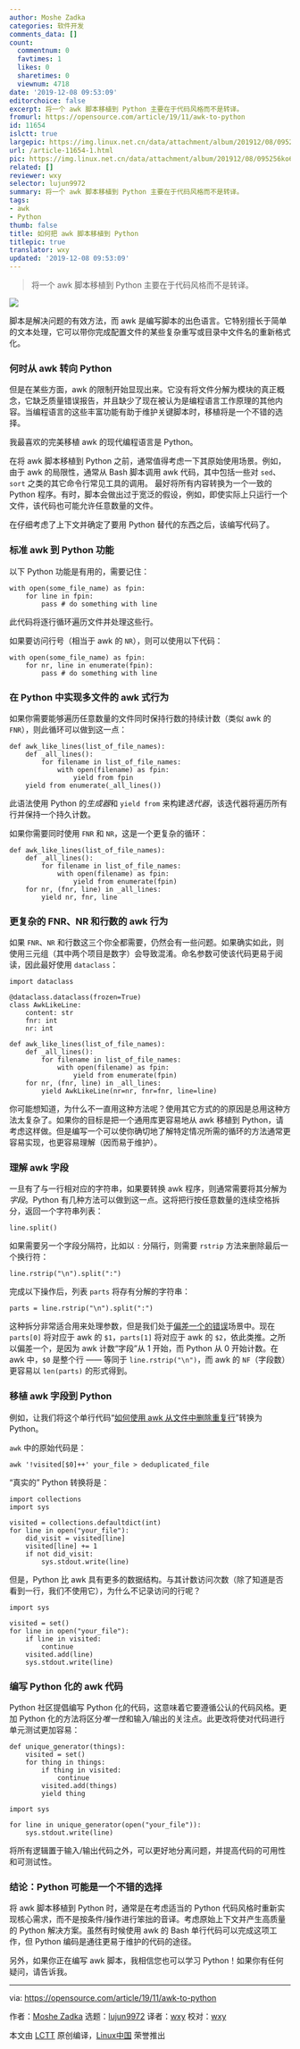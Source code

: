 ```yaml
---
author: Moshe Zadka
categories: 软件开发
comments_data: []
count:
  commentnum: 0
  favtimes: 1
  likes: 0
  sharetimes: 0
  viewnum: 4718
date: '2019-12-08 09:53:09'
editorchoice: false
excerpt: 将一个 awk 脚本移植到 Python 主要在于代码风格而不是转译。
fromurl: https://opensource.com/article/19/11/awk-to-python
id: 11654
islctt: true
largepic: https://img.linux.net.cn/data/attachment/album/201912/08/095256ko6xdfwooe8zctfz.jpg
url: /article-11654-1.html
pic: https://img.linux.net.cn/data/attachment/album/201912/08/095256ko6xdfwooe8zctfz.jpg.thumb.jpg
related: []
reviewer: wxy
selector: lujun9972
summary: 将一个 awk 脚本移植到 Python 主要在于代码风格而不是转译。
tags:
- awk
- Python
thumb: false
title: 如何把 awk 脚本移植到 Python
titlepic: true
translator: wxy
updated: '2019-12-08 09:53:09'
---
```



> 
> 将一个 awk 脚本移植到 Python 主要在于代码风格而不是转译。
> 
> 
> 


![](/data/attachment/album/201912/08/095256ko6xdfwooe8zctfz.jpg)


脚本是解决问题的有效方法，而 awk 是编写脚本的出色语言。它特别擅长于简单的文本处理，它可以带你完成配置文件的某些复杂重写或目录中文件名的重新格式化。


### 何时从 awk 转向 Python


但是在某些方面，awk 的限制开始显现出来。它没有将文件分解为模块的真正概念，它缺乏质量错误报告，并且缺少了现在被认为是编程语言工作原理的其他内容。当编程语言的这些丰富功能有助于维护关键脚本时，移植将是一个不错的选择。


我最喜欢的完美移植 awk 的现代编程语言是 Python。


在将 awk 脚本移植到 Python 之前，通常值得考虑一下其原始使用场景。例如，由于 awk 的局限性，通常从 Bash 脚本调用 awk 代码，其中包括一些对 `sed`、`sort` 之类的其它命令行常见工具的调用。 最好将所有内容转换为一个一致的 Python 程序。有时，脚本会做出过于宽泛的假设，例如，即使实际上只运行一个文件，该代码也可能允许任意数量的文件。


在仔细考虑了上下文并确定了要用 Python 替代的东西之后，该编写代码了。


### 标准 awk 到 Python 功能


以下 Python 功能是有用的，需要记住：



```
with open(some_file_name) as fpin:
    for line in fpin:
        pass # do something with line
```

此代码将逐行循环遍历文件并处理这些行。


如果要访问行号（相当于 awk 的 `NR`），则可以使用以下代码：



```
with open(some_file_name) as fpin:
    for nr, line in enumerate(fpin):
        pass # do something with line
```

### 在 Python 中实现多文件的 awk 式行为


如果你需要能够遍历任意数量的文件同时保持行数的持续计数（类似 awk 的 `FNR`），则此循环可以做到这一点：



```
def awk_like_lines(list_of_file_names):
    def _all_lines():
        for filename in list_of_file_names:
            with open(filename) as fpin:
                yield from fpin
    yield from enumerate(_all_lines())
```

此语法使用 Python 的*生成器*和 `yield from` 来构建*迭代器*，该迭代器将遍历所有行并保持一个持久计数。


如果你需要同时使用 `FNR` 和 `NR`，这是一个更复杂的循环：



```
def awk_like_lines(list_of_file_names):
    def _all_lines():
        for filename in list_of_file_names:
            with open(filename) as fpin:
                yield from enumerate(fpin)
    for nr, (fnr, line) in _all_lines:
        yield nr, fnr, line
```

### 更复杂的 FNR、NR 和行数的 awk 行为


如果 `FNR`、`NR` 和行数这三个你全都需要，仍然会有一些问题。如果确实如此，则使用三元组（其中两个项目是数字）会导致混淆。命名参数可使该代码更易于阅读，因此最好使用 `dataclass`：



```
import dataclass

@dataclass.dataclass(frozen=True)
class AwkLikeLine:
    content: str
    fnr: int
    nr: int

def awk_like_lines(list_of_file_names):
    def _all_lines():
        for filename in list_of_file_names:
            with open(filename) as fpin:
                yield from enumerate(fpin)
    for nr, (fnr, line) in _all_lines:
        yield AwkLikeLine(nr=nr, fnr=fnr, line=line)
```

你可能想知道，为什么不一直用这种方法呢？使用其它方式的的原因是总用这种方法太复杂了。如果你的目标是把一个通用库更容易地从 awk 移植到 Python，请考虑这样做。但是编写一个可以使你确切地了解特定情况所需的循环的方法通常更容易实现，也更容易理解（因而易于维护）。


### 理解 awk 字段


一旦有了与一行相对应的字符串，如果要转换 awk 程序，则通常需要将其分解为*字段*。Python 有几种方法可以做到这一点。这将把行按任意数量的连续空格拆分，返回一个字符串列表：



```
line.split()
```

如果需要另一个字段分隔符，比如以 `:` 分隔行，则需要 `rstrip` 方法来删除最后一个换行符：



```
line.rstrip("\n").split(":")
```

完成以下操作后，列表 `parts` 将存有分解的字符串：



```
parts = line.rstrip("\n").split(":")
```

这种拆分非常适合用来处理参数，但是我们处于[偏差一个的错误](https://en.wikipedia.org/wiki/Off-by-one_error)场景中。现在 `parts[0]` 将对应于 awk 的 `$1`，`parts[1]` 将对应于 awk 的 `$2`，依此类推。之所以偏差一个，是因为 awk 计数“字段”从 1 开始，而 Python 从 0 开始计数。在 awk 中，`$0` 是整个行 —— 等同于 `line.rstrip("\n")`，而 awk 的 `NF`（字段数）更容易以 `len(parts)` 的形式得到。


### 移植 awk 字段到 Python


例如，让我们将这个单行代码“[如何使用 awk 从文件中删除重复行](https://opensource.com/article/19/10/remove-duplicate-lines-files-awk)”转换为 Python。


`awk` 中的原始代码是：



```
awk '!visited[$0]++' your_file > deduplicated_file
```

“真实的” Python 转换将是：



```
import collections
import sys

visited = collections.defaultdict(int)
for line in open("your_file"):
    did_visit = visited[line]
    visited[line] += 1
    if not did_visit:
        sys.stdout.write(line)
```

但是，Python 比 awk 具有更多的数据结构。与其计数访问次数（除了知道是否看到一行，我们不使用它），为什么不记录访问的行呢？



```
import sys

visited = set()
for line in open("your_file"):
    if line in visited:
        continue
    visited.add(line)
    sys.stdout.write(line)
```

### 编写 Python 化的 awk 代码


Python 社区提倡编写 Python 化的代码，这意味着它要遵循公认的代码风格。更加 Python 化的方法将区分*唯一性*和输入/输出的关注点。此更改将使对代码进行单元测试更加容易：



```
def unique_generator(things):
    visited = set()
    for thing in things:
        if thing in visited:
            continue
        visited.add(things)
        yield thing

import sys
   
for line in unique_generator(open("your_file")):
    sys.stdout.write(line)
```

将所有逻辑置于输入/输出代码之外，可以更好地分离问题，并提高代码的可用性和可测试性。


### 结论：Python 可能是一个不错的选择


将 awk 脚本移植到 Python 时，通常是在考虑适当的 Python 代码风格时重新实现核心需求，而不是按条件/操作进行笨拙的音译。考虑原始上下文并产生高质量的 Python 解决方案。虽然有时候使用 awk 的 Bash 单行代码可以完成这项工作，但 Python 编码是通往更易于维护的代码的途径。


另外，如果你正在编写 awk 脚本，我相信您也可以学习 Python！如果你有任何疑问，请告诉我。




---


via: <https://opensource.com/article/19/11/awk-to-python>


作者：[Moshe Zadka](https://opensource.com/users/moshez) 选题：[lujun9972](https://github.com/lujun9972) 译者：[wxy](https://github.com/wxy) 校对：[wxy](https://github.com/wxy)


本文由 [LCTT](https://github.com/LCTT/TranslateProject) 原创编译，[Linux中国](https://linux.cn/) 荣誉推出